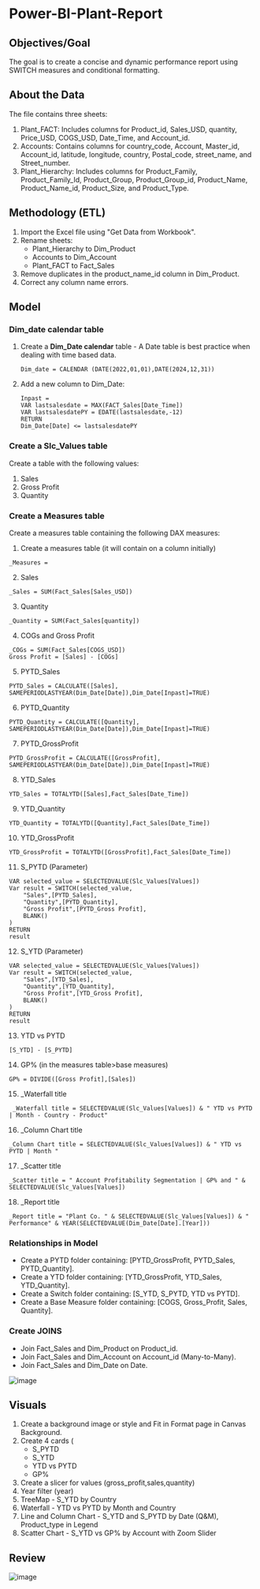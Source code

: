 # Power-BI-Plant-Report

## Objectives/Goal
The goal is to create a concise and dynamic performance report using SWITCH measures and conditional formatting.

## About the Data 
The file contains three sheets:
1) Plant_FACT: Includes columns for Product_id, Sales_USD, quantity, Price_USD, COGS_USD, Date_Time, and Account_id.
2) Accounts: Contains columns for country_code, Account, Master_id, Account_id, latitude, longitude, country, Postal_code, street_name, and Street_number.
3) Plant_Hierarchy: Includes columns for Product_Family, Product_Family_Id, Product_Group, Product_Group_id, Product_Name, Product_Name_id, Product_Size, and Product_Type.
   
## Methodology (ETL)
1) Import the Excel file using "Get Data from Workbook".
2) Rename sheets:
   - Plant_Hierarchy to Dim_Product
   - Accounts to Dim_Account
   - Plant_FACT to Fact_Sales
3) Remove duplicates in the product_name_id column in Dim_Product.
4) Correct any column name errors.

## Model
### Dim_date calendar table
1) Create a **Dim_Date calendar** table - A Date table is best practice when dealing with time based data.
    ```
    Dim_date = CALENDAR (DATE(2022,01,01),DATE(2024,12,31))
    ```
2) Add a new column to Dim_Date:
    ```
    Inpast = 
    VAR lastsalesdate = MAX(FACT_Sales[Date_Time])
    VAR lastsalesdatePY = EDATE(lastsalesdate,-12)
    RETURN
    Dim_Date[Date] <= lastsalesdatePY
    ```
    
### Create a Slc_Values table
Create a table with the following values:
1) Sales
2) Gross Profit
3) Quantity

### Create a Measures table
Create a measures table containing the following DAX measures:
1) Create a measures table (it will contain on a column initially)
```
_Measures = 
```
2) Sales
```
_Sales = SUM(Fact_Sales[Sales_USD]) 
```
3) Quantity
```
_Quantity = SUM(Fact_Sales[quantity]) 
```
4) COGs and Gross Profit 
```
_COGs = SUM(Fact_Sales[COGS_USD]) 
Gross Profit = [Sales] - [COGs]
```
5) PYTD_Sales
```
PYTD_Sales = CALCULATE([Sales], SAMEPERIODLASTYEAR(Dim_Date[Date]),Dim_Date[Inpast]=TRUE)
```
6) PYTD_Quantity
```
PYTD_Quantity = CALCULATE([Quantity], SAMEPERIODLASTYEAR(Dim_Date[Date]),Dim_Date[Inpast]=TRUE)
```
7) PYTD_GrossProfit
```
PYTD_GrossProfit = CALCULATE([GrossProfit], SAMEPERIODLASTYEAR(Dim_Date[Date]),Dim_Date[Inpast]=TRUE)
```
8) YTD_Sales
```
YTD_Sales = TOTALYTD([Sales],Fact_Sales[Date_Time])
```
9) YTD_Quantity
```
YTD_Quantity = TOTALYTD([Quantity],Fact_Sales[Date_Time])
```
10) YTD_GrossProfit
```
YTD_GrossProfit = TOTALYTD([GrossProfit],Fact_Sales[Date_Time])
```
11) S_PYTD (Parameter)
```
VAR selected_value = SELECTEDVALUE(Slc_Values[Values])
Var result = SWITCH(selected_value,
    "Sales",[PYTD_Sales],
    "Quantity",[PYTD_Quantity],
    "Gross Profit",[PYTD_Gross Profit],
    BLANK()
)
RETURN
result
```
12) S_YTD (Parameter)
```
VAR selected_value = SELECTEDVALUE(Slc_Values[Values])
Var result = SWITCH(selected_value,
    "Sales",[YTD_Sales],
    "Quantity",[YTD_Quantity],
    "Gross Profit",[YTD_Gross Profit],
    BLANK()
)
RETURN
result
```
13) YTD vs PYTD
```
[S_YTD] - [S_PYTD]
```
14) GP% (in the measures table>base measures)
```
GP% = DIVIDE([Gross Profit],[Sales])
```
15) _Waterfall title
```
 _Waterfall title = SELECTEDVALUE(Slc_Values[Values]) & " YTD vs PYTD | Month - Country - Product"
```
16) _Column Chart title
```
_Column Chart title = SELECTEDVALUE(Slc_Values[Values]) & " YTD vs PYTD | Month "
```
17) _Scatter title
```
_Scatter title = " Account Profitability Segmentation | GP% and " & SELECTEDVALUE(Slc_Values[Values])
```
18) _Report title
```
_Report title = "Plant Co. " & SELECTEDVALUE(Slc_Values[Values]) & " Performance" & YEAR(SELECTEDVALUE(Dim_Date[Date].[Year]))
```

### Relationships in Model
- Create a PYTD folder containing: [PYTD_GrossProfit, PYTD_Sales, PYTD_Quantity].
- Create a YTD folder containing: [YTD_GrossProfit, YTD_Sales, YTD_Quantity].
- Create a Switch folder containing: [S_YTD, S_PYTD, YTD vs PYTD].
- Create a Base Measure folder containing: [COGS, Gross_Profit, Sales, Quantity].

### Create JOINS
- Join Fact_Sales and Dim_Product on Product_id.
- Join Fact_Sales and Dim_Account on Account_id (Many-to-Many).
- Join Fact_Sales and Dim_Date on Date.

![image](https://github.com/user-attachments/assets/4443eea3-4e15-4780-8404-1a96d9d89981)

## Visuals
1) Create a background image or style and Fit in Format page in Canvas Background.
2) Create 4 cards (
   - S_PYTD
   - S_YTD
   - YTD vs PYTD
   - GP%
4) Create a slicer for values (gross_profit,sales,quantity)
5) Year filter (year)
6) TreeMap - S_YTD by Country
7) Waterfall - YTD vs PYTD by Month and Country
8) Line and Column Chart - S_YTD and S_PYTD by Date (Q&M), Product_type in Legend
9) Scatter Chart - S_YTD vs GP% by Account with Zoom Slider

## Review
![image](https://github.com/user-attachments/assets/2c38e757-372a-4019-b7a2-18ee24a0a140)
